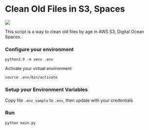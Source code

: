# Clean Old Files in S3, Spaces
![](https://img.shields.io/badge/Python-3.9-blue.svg)

This script is a way to clean old files by age in AWS S3, Digital Ocean Spaces.

### Configure your environment

```
python3.9 -m venv .env
```

Activate your virtual environment

```
source .env/bin/activate 
```


### Setup your Environment Variables

Copy file ```.env_sample``` to ```.env```, then update with your credentials

### Run

```
python main.py
```

